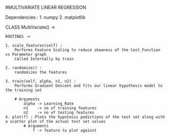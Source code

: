 #MULTIVARIATE LINEAR REGRESSION

Dependencies : 
	1. numpy
 	2. matplotlib

CLASS MultiVariate() ->

	ROUTINES ->
 
	1. scale_features(self) : 
		Performs Feature Scaling to reduce skewness of the Cost_Function vs Parameter graph
		Called Internally by train

	2. randomize() :
		randomizes the features 
        
	3. train(self, alpha, n1, n2) :
		Performs Gradient Descent and fits our linear hypothesis model to the training set
	
		# Arguments					
			alpha -> Learning_Rate
			n1    -> no of training features
			n2    -> no of testing features
	4. plot(f) : Plots the hypotesis pedictions of the test set along with a scatter plot of the actual test set values
			# Arguments
				f -> feature to plot against 


